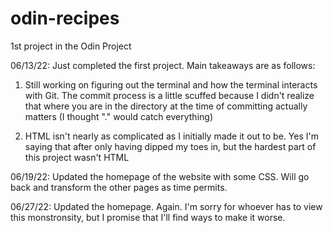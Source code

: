# odin-recipes
1st project in the Odin Project

06/13/22: Just completed the first project. Main takeaways are as follows:

1) Still working on figuring out the terminal and how the terminal interacts with Git. The commit process is a little scuffed because 
I didn't realize that where you are in the directory at the time of committing actually matters (I thought "." would catch everything)

2) HTML isn't nearly as complicated as I initially made it out to be. Yes I'm saying that after only having dipped my toes in, but
the hardest part of this project wasn't HTML

06/19/22: Updated the homepage of the website with some CSS. Will go back and transform the other pages as time permits.

06/27/22: Updated the homepage. Again. I'm sorry for whoever has to view this monstronsity, but I promise that I'll find ways to make it worse.